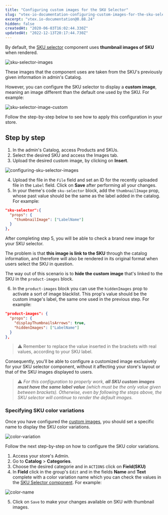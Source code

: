 ```yaml
---
title: "Configuring custom images for the SKU Selector"
slug: "vtex-io-documentation-configuring-custom-images-for-the-sku-selector"
excerpt: "vtex.io-documentation@0.88.24"
hidden: false
createdAt: "2020-06-03T16:02:44.330Z"
updatedAt: "2022-12-13T20:17:44.730Z"
---
```


By default, the [SKU selector](https://developers.vtex.com/vtex-developer-docs/docs/vtex-store-components-skuselector) component uses **thumbnail images of SKU** when rendered.

![sku-selector-images](https://cdn.jsdelivr.net/gh/vtexdocs/dev-portal-content@main/images/vtex-io-documentation-configuring-custom-images-for-the-sku-selector-0.png)

These images that the component uses are taken from the SKU's previously given information in admin's Catalog.

However, you can configure the SKU selector to display a **custom image**, meaning an image different than the default one used by the SKU. For example:

![sku-selector-image-custom](https://cdn.jsdelivr.net/gh/vtexdocs/dev-portal-content@main/images/vtex-io-documentation-configuring-custom-images-for-the-sku-selector-1.png)

Follow the step-by-step below to see how to apply this configuration in your store.

## Step by step

1. In the admin's Catalog, access Products and SKUs.
2. Select the desired SKU and access the Images tab.
3. Upload the desired custom image, by clicking on **Insert**.

![configuring-sku-selector-images](https://cdn.jsdelivr.net/gh/vtexdocs/dev-portal-content@main/images/vtex-io-documentation-configuring-custom-images-for-the-sku-selector-2.png)

4. Upload the file in the `File` field and set an ID for the recently uploaded file in the `Label` field. Click on **Save** after performing all your changes.
5. In your theme's code `sku-selector` block, add the `thumbnailImage` prop, whose past value should be the same as the label added in the catalog. For example:

```json
"sku-selector":{  
  "props": {  
    "thumbnailImage": ["LabelName"]  
  }  
},
```

After completing step 5, you will be able to check a brand new image for your SKU selector.

The problem is that **this image is link to the SKU** through the catalog information, and therefore will also be rendered in its original format when users select the SKU in question.

The way out of this scenario is to **hide the custom image** that's linked to the SKU in the `product-images` block.

6. In the `product-images` block you can use the `hiddenImages` prop to activate a sort of image blacklist. This prop's value should be the custom image's label, the same one used in the previous step. For example:

```json
"product-images": {  
  "props": {  
    "displayThumbnailsArrows": true,  
    "hiddenImages": ["LabelName"]  
  }  
},
```

> ⚠️ Remember to replace the value inserted in the brackets with real values, according to your SKU label.

Consequently, you'll be able to configure a customized image exclusively for your SKU selector component, without it affecting your store's layout or that of the SKU images displayed to users.

> ⚠️ *For this configuration to properly work, **all SKU custom images must have the same label value** (which must be the only value given between brackets). Otherwise, even by following the steps above, the SKU selector will continue to render the default images.*

### Specifying SKU color variations

Once you have configured the [custom images](###step-by-step), you should set a specific name to display the SKU color variations.

![color-variation](https://cdn.jsdelivr.net/gh/vtexdocs/dev-portal-content@main/images/vtex-io-documentation-configuring-custom-images-for-the-sku-selector-3.png)

Follow the next step-by-step on how to configure the SKU color variations.

1. Access your store's Admin.
2. Go to **Catalog** > **Categories**.
3. Choose the desired categorie and in `ACTIONS` click on **Field(SKU)**
4. In **Field** click in the group's `Edit` and in the fields **Name** and **Text** complete with a color variation name which you can check the values in the [SKU Selector component](https://github.com/vtex-apps/store-components/blob/e130859a02e5c5d5e9deb9494bde9cfb6a0babc2/react/components/SKUSelector/utils/index.ts#L50-L72). For example:

![color-name](https://cdn.jsdelivr.net/gh/vtexdocs/dev-portal-content@main/images/vtex-io-documentation-configuring-custom-images-for-the-sku-selector-4.png)

5. Click on `Save` to make your changes available on SKU with thumbnail images.
